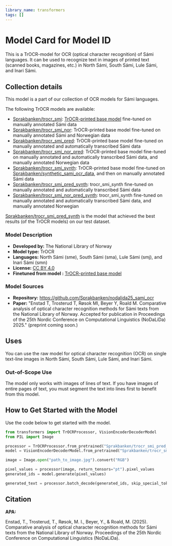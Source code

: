 ```yaml
---
library_name: transformers
tags: []
---
```


# Model Card for Model ID
This is a TrOCR-model for OCR (optical character recognition) of Sámi languages.
It can be used to recognize text in images of printed text (scanned books, magazines, etc.) in North Sámi, South Sámi, Lule Sámi, and Inari Sámi.

## Collection details 
This model is a part of our collection of OCR models for Sámi languages.

The following TrOCR models are available:
- [Sprakbanken/trocr_smi](https://huggingface.co/Sprakbanken/trocr_smi): [TrOCR-printed base model](https://huggingface.co/microsoft/trocr-base-printed) fine-tuned on manually annotated Sámi data
- [Sprakbanken/trocr_smi_nor](https://huggingface.co/Sprakbanken/trocr_smi_nor): TrOCR-printed base model fine-tuned on manually annotated Sámi and Norwegian data
- [Sprakbanken/trocr_smi_pred](https://huggingface.co/Sprakbanken/trocr_smi_pred): TrOCR-printed base model fine-tuned on manually annotated and automatically transcribed Sámi data
- [Sprakbanken/trocr_smi_nor_pred](https://huggingface.co/Sprakbanken/trocr_smi_nor_pred): TrOCR-printed base model fine-tuned on manually annotated and automatically transcribed Sámi data, and manually annotated Norwegian data
- [Sprakbanken/trocr_smi_synth](https://huggingface.co/Sprakbanken/trocr_smi_synth): TrOCR-printed base model fine-tuned on [Sprakbanken/synthetic_sami_ocr_data](https://huggingface.co/datasets/Sprakbanken/synthetic_sami_ocr_data), and then on manually annotated Sámi data
- [Sprakbanken/trocr_smi_pred_synth](https://huggingface.co/Sprakbanken/trocr_smi_pred_synth): trocr_smi_synth fine-tuned on manually annotated and automatically transcribed Sámi data
- [Sprakbanken/trocr_smi_nor_pred_synth](https://huggingface.co/Sprakbanken/trocr_smi_nor_pred_synth): trocr_smi_synth fine-tuned on manually annotated and automatically transcribed Sámi data, and manually annotated Norwegian

[Sprakbanken/trocr_smi_pred_synth](https://huggingface.co/Sprakbanken/trocr_smi_pred_synth) is the model that achieved the best results (of the TrOCR models) on our test dataset.


### Model Description

- **Developed by:** The National Library of Norway
- **Model type:** TrOCR
- **Languages:**  North Sámi (sme), South Sámi (sma), Lule Sámi (smj), and Inari Sámi (smn)
- **License:** [CC BY 4.0](https://creativecommons.org/licenses/by/4.0/)
- **Finetuned from model :** [TrOCR-printed base model](https://huggingface.co/microsoft/trocr-base-printed)

### Model Sources 

- **Repository:** https://github.com/Sprakbanken/nodalida25_sami_ocr
- **Paper:** "Enstad T, Trosterud T, Røsok MI, Beyer Y, Roald M. Comparative analysis of optical character recognition methods for Sámi texts from the National Library of Norway. Accepted for publication in Proceedings of the 25th Nordic Conference on Computational Linguistics (NoDaLiDa) 2025." (preprint coming soon.)

## Uses
You can use the raw model for optical character recognition (OCR) on single text-line images in North Sámi, South Sámi, Lule Sámi, and Inari Sámi. 

### Out-of-Scope Use
The model only works with images of lines of text.
If you have images of entire pages of text, you must segment the text into lines first to benefit from this model.


## How to Get Started with the Model

Use the code below to get started with the model.

```python
from transformers import TrOCRProcessor, VisionEncoderDecoderModel
from PIL import Image

processor = TrOCRProcessor.from_pretrained("Sprakbanken/trocr_smi_pred_synth")
model = VisionEncoderDecoderModel.from_pretrained("Sprakbanken/trocr_smi_pred_synth")

image = Image.open("path_to_image.jpg").convert("RGB")

pixel_values = processor(image, return_tensors="pt").pixel_values
generated_ids = model.generate(pixel_values)

generated_text = processor.batch_decode(generated_ids, skip_special_tokens=True)[0]
```
## Citation 

**APA:**

Enstad, T., Trosterud, T., Røsok, M. I., Beyer, Y., & Roald, M. (2025). Comparative analysis of optical character recognition methods for Sámi texts from the National Library of Norway. Proceedings of the 25th Nordic Conference on Computational Linguistics (NoDaLiDa).
